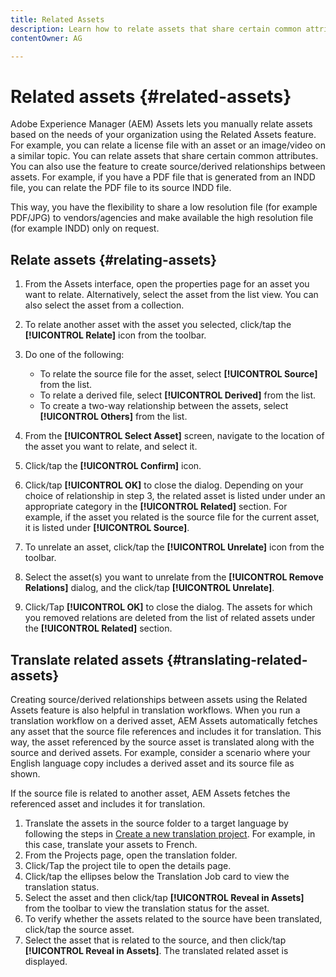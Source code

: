 ```yaml
---
title: Related Assets
description: Learn how to relate assets that share certain common attributes. You can also use the feature to create source/derived relationships between assets.
contentOwner: AG

---
```


# Related assets {#related-assets}

Adobe Experience Manager (AEM) Assets lets you manually relate assets based on the needs of your organization using the Related Assets feature. For example, you can relate a license file with an asset or an image/video on a similar topic. You can relate assets that share certain common attributes. You can also use the feature to create source/derived relationships between assets. For example, if you have a PDF file that is generated from an INDD file, you can relate the PDF file to its source INDD file.

This way, you have the flexibility to share a low resolution file (for example PDF/JPG) to vendors/agencies and make available the high resolution file (for example INDD) only on request.

## Relate assets {#relating-assets}

1. From the Assets interface, open the properties page for an asset you want to relate. Alternatively, select the asset from the list view. You can also select the asset from a collection.
1. To relate another asset with the asset you selected, click/tap the **[!UICONTROL Relate]** icon from the toolbar.
1. Do one of the following:

    * To relate the source file for the asset, select **[!UICONTROL Source]** from the list.
    * To relate a derived file, select **[!UICONTROL Derived]** from the list.
    * To create a two-way relationship between the assets, select **[!UICONTROL Others]** from the list.

1. From the **[!UICONTROL Select Asset]** screen, navigate to the location of the asset you want to relate, and select it.

1. Click/tap the **[!UICONTROL Confirm]** icon.
1. Click/tap **[!UICONTROL OK]** to close the dialog. Depending on your choice of relationship in step 3, the related asset is listed under under an appropriate category in the **[!UICONTROL Related]** section. For example, if the asset you related is the source file for the current asset, it is listed under **[!UICONTROL Source]**.
1. To unrelate an asset, click/tap the **[!UICONTROL Unrelate]** icon from the toolbar.
1. Select the asset(s) you want to unrelate from the **[!UICONTROL Remove Relations]** dialog, and the click/tap **[!UICONTROL Unrelate]**.
1. Click/Tap **[!UICONTROL OK]** to close the dialog. The assets for which you removed relations are deleted from the list of related assets under the **[!UICONTROL Related]** section.

## Translate related assets {#translating-related-assets}

Creating source/derived relationships between assets using the Related Assets feature is also helpful in translation workflows. When you run a translation workflow on a derived asset, AEM Assets automatically fetches any asset that the source file references and includes it for translation. This way, the asset referenced by the source asset is translated along with the source and derived assets. For example, consider a scenario where your English language copy includes a derived asset and its source file as shown.

If the source file is related to another asset, AEM Assets fetches the referenced asset and includes it for translation.

1. Translate the assets in the source folder to a target language by following the steps in [Create a new translation project](#create-a-new-translation-project). For example, in this case, translate your assets to French.
1. From the Projects page, open the translation folder.
1. Click/Tap the project tile to open the details page.
1. Click/tap the ellipses below the Translation Job card to view the translation status.
1. Select the asset and then click/tap **[!UICONTROL Reveal in Assets]** from the toolbar to view the translation status for the asset.
1. To verify whether the assets related to the source have been translated, click/tap the source asset.
1. Select the asset that is related to the source, and then click/tap **[!UICONTROL Reveal in Assets]**. The translated related asset is displayed.
